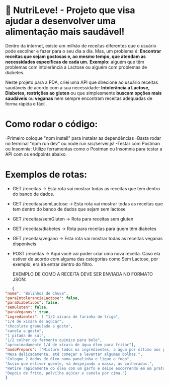 # 🥗 NutriLeve! - Projeto que visa ajudar a desenvolver uma alimentação mais saudável!
Dentro da internet, existe um milhão de receitas diferentes que o usuário pode escolher e fazer para o seu
dia a dia. Mas, um problema é: **Encontrar receitas que sejam gostosas e, ao mesmo tempo, que atendam as
necessidades específicas de cada um.**  **Exemplo:** alguém que têm problemas com intolerância a Lactose ou alguém com problemas 
de diabetes.

Neste projeto para a PDA, criei uma API que direcione ao usuário receitas saudáveis de acordo com a sua necessidade: 
**Intolerância a Lactose, Diabetes, restrições ao gluten** ou que simplesmente **buscam opções mais saudáveis** ou **veganas**
nem sempre encontram receitas adequadas de forma rápida e fácil.

# Como rodar o código:
-Primeiro coloque "npm install" para instalar as dependências
-Basta rodar no terminal "npm run dev" ou node run src/server.js!
-Testar com Postman ou Insomnia: Utilize ferramentas como o Postman ou Insomnia para testar a API com os endpoints abaixo.

# Exemplos de rotas: 
- GET /receitas -> Esta rota vai mostrar todas as receitas que tem dentro do banco de dados. 
- GET /receitas/semLactose -> Esta rota vai mostrar todas as receitas que tem dentro do banco de dados que sejam sem lactose 
- GET /receitas/semGluten -> Rota para receitas sem gluten
- GET /receitas/diabetes -> Rota para receitas para quem têm diabetes 
- GET /receitas/vegano -> Esta rota vai mostrar todas as receitas veganas disponíveis
- POST /receitas -> Aqui você vai poder criar uma nova receita. Caso ela estiver de acordo com alguma das categorias como Sem Lactose, por exemplo, era irá entrar dentro do filtro.

  EXEMPLO DE COMO A RECEITA DEVE SER ENVIADA NO FORMATO JSON: 

```json 
   {
"nome": "Bolinhos de Chuva",
"paraIntoleranciaLactose": false,
"paraDiabeticos": false,
"semGluten": false, 
"paraVeganos": true,
"ingredientes": [ "1/2 xícara de farinha de trigo",
"1/4 de xícara de açúcar",
"chocolate granulado a gosto",
"canela a gosto",
"1 pitada de sal",
"1/2 colher de fermento químico para bolo",
"aproximadamente 1/4 de xícara de água óleo para fritar"], 
"modoPreparo": ["Misture todos os ingredientes, a água por último aos poucos, porque a massa não pode ficar líquida, nem muito pesada.",
"Mexa delicadamente, até começar a levantar algumas bolhas.",
"Coloque 2 dedos de óleo numa panelinha e ligue o fogo",
"Assim que estiver quente, vá despejando a massa, às colheradas.",
"Retire rapidamente do óleo com um garfo e deixe escorrendo em um prato com papel toalha",
"Depois de frito, polvilhe açúcar e canela por cima."]
} 


